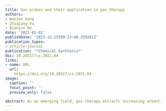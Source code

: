 ```yaml
---
title: Gas probes and their application in gas therapy
authors:
- WanJun Gong
- Zhiqiang Yu
- Qianjun He
date: '2021-01-01'
publishDate: '2023-12-25T09:23:48.259281Z'
publication_types:
- article-journal
publication: '*Chemical Synthesis*'
doi: 10.20517/cs.2021.04
links:
- name: URL
  url: 
    https://doi.org/10.20517/cs.2021.04
image:
  caption: ''
  focal_point: ''
  preview_only: false

abstract: As an emerging field, gas therapy attracts increasing attention because of its distinguishing features in disease treatment. However, to achieve a therapeutic effect, the concentration of gas should be carefully controlled. Thus, a suitable and convenient technology is required to monitor the gas concentration in vivo. Besides, the transportation of gas into human body and in vivo biodistribution of gas also need to be evaluated. Among the technologies adopted in gas therapy, fluorescence imaging technology is the first choice due to its high specificity, high sensitivity, and non-invasion. And as the core of fluorescence imaging, the properties of fluorescent dyes directly determine the quality of imaging. So, it is critical to choose suitable gas probes for different purposes. Here, we review common gas detection methods, including a brief introduction of fluorescence, the distinctive properties of five fluorophore cores, and the detection mechanisms of common gas probes. Then, the applications of gas probes in gas delivery, gas release, and gas therapy are summarized. At last, we discuss the potential of developing further intelligent gas probes and fluorescence imaging technologies for gas therapy.
---
```

